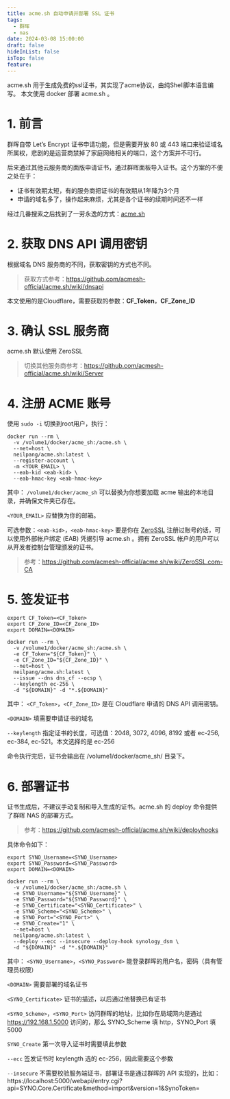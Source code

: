```yaml
---
title: acme.sh 自动申请并部署 SSL 证书
tags:
  - 群晖
  - nas
date: 2024-03-08 15:00:00
draft: false
hideInList: false
isTop: false
feature:
---
```


acme.sh 用于生成免费的ssl证书，其实现了acme协议，由纯Shell脚本语言编写。
本文使用 docker 部署 acme.sh 。

<!--more-->


# 1. 前言
群晖自带 Let’s Encrypt 证书申请功能，但是需要开放 80 或 443 端口来验证域名所属权，悲剧的是运营商禁掉了家庭网络相关的端口，这个方案并不可行。

后来通过其他云服务商的面版申请证书，通过群晖面板导入证书。这个方案的不便之处在于：
- 证书有效期太短，有的服务商把证书的有效期从1年降为3个月
- 申请的域名多了，操作起来麻烦，尤其是各个证书的续期时间还不一样

经过几番搜索之后找到了一劳永逸的方式：[acme.sh](https://github.com/acmesh-official/acme.sh)


# 2. 获取 DNS API 调用密钥
根据域名 DNS 服务商的不同，获取密钥的方式也不同。
> 获取方式参考：https://github.com/acmesh-official/acme.sh/wiki/dnsapi

本文使用的是Cloudflare，需要获取的参数：**CF_Token**，**CF_Zone_ID**

# 3. 确认 SSL 服务商
acme.sh 默认使用 ZeroSSL
> 切换其他服务商参考：https://github.com/acmesh-official/acme.sh/wiki/Server

# 4. 注册 ACME 账号
使用 `sudo -i` 切换到root用户，执行：
```
docker run --rm \
  -v /volume1/docker/acme_sh:/acme.sh \
  --net=host \
  neilpang/acme.sh:latest \
  --register-account \
  -m <YOUR_EMAIL> \
  --eab-kid <eab-kid> \
  --eab-hmac-key <eab-hmac-key>
```
其中：
`/volume1/docker/acme_sh` 可以替换为你想要加载 acme 输出的本地目录，并确保文件夹已存在。

`<YOUR_EMAIL>` 应替换为你的邮箱。

可选参数：`<eab-kid>`，`<eab-hmac-key>`
要是你在 [ZeroSSL](https://app.zerossl.com) 注册过账号的话，可以使用外部帐户绑定 (EAB) 凭据引导 acme.sh 。拥有 ZeroSSL 帐户的用户可以从开发者控制台管理颁发的证书。

> 参考：https://github.com/acmesh-official/acme.sh/wiki/ZeroSSL.com-CA

# 5. 签发证书

```
export CF_Token=<CF_Token>
export CF_Zone_ID=<CF_Zone_ID>
export DOMAIN=<DOMAIN>

docker run --rm \
  -v /volume1/docker/acme_sh:/acme.sh \
  -e CF_Token="${CF_Token}" \
  -e CF_Zone_ID="${CF_Zone_ID}" \
  --net=host \
  neilpang/acme.sh:latest \
  --issue --dns dns_cf --ocsp \
  --keylength ec-256 \
  -d "${DOMAIN}" -d "*.${DOMAIN}"
```
其中：
`<CF_Token>`，`<CF_Zone_ID>` 是在 Cloudflare 申请的 DNS API 调用密钥。

`<DOMAIN>` 填需要申请证书的域名

`--keylength` 指定证书的长度，可选值：2048, 3072, 4096, 8192 或者 ec-256, ec-384, ec-521。本文选择的是 ec-256

命令执行完后，证书会输出在 /volume1/docker/acme_sh/<DOMAIN> 目录下。

# 6. 部署证书
证书生成后，不建议手动复制和导入生成的证书。acme.sh 的 deploy 命令提供了群晖 NAS 的部署方式。

> 参考：https://github.com/acmesh-official/acme.sh/wiki/deployhooks

具体命令如下：
```
export SYNO_Username=<SYNO_Username>
export SYNO_Password=<SYNO_Password>
export DOMAIN=<DOMAIN>

docker run --rm \
  -v /volume1/docker/acme_sh:/acme.sh \
  -e SYNO_Username="${SYNO_Username}" \
  -e SYNO_Password="${SYNO_Password}" \
  -e SYNO_Certificate="<SYNO_Certificate>" \
  -e SYNO_Scheme="<SYNO_Scheme>" \
  -e SYNO_Port="<SYNO_Port>" \
  -e SYNO_Create="1" \
  --net=host \
  neilpang/acme.sh:latest \
  --deploy --ecc --insecure --deploy-hook synology_dsm \
  -d "${DOMAIN}" -d "*.${DOMAIN}"
```
其中：
`<SYNO_Username>`，`<SYNO_Password>` 能登录群晖的用户名，密码（具有管理员权限）

`<DOMAIN>` 需要部署的域名证书

`<SYNO_Certificate>` 证书的描述，以后通过他替换已有证书

`<SYNO_Scheme>`，`<SYNO_Port>` 访问群晖的地址，比如你在局域网内是通过 https://192.168.1.5000 访问的，那么 SYNO_Scheme 填 http，SYNO_Port 填 5000

`SYNO_Create` 第一次导入证书时需要填此参数

`--ecc` 签发证书时 keylength 选的 ec-256，因此需要这个参数

`--insecure` 不需要校验服务端证书，部署证书是通过群晖的 API 实现的，比如：https://localhost:5000/webapi/entry.cgi?api=SYNO.Core.Certificate&method=import&version=1&SynoToken=

